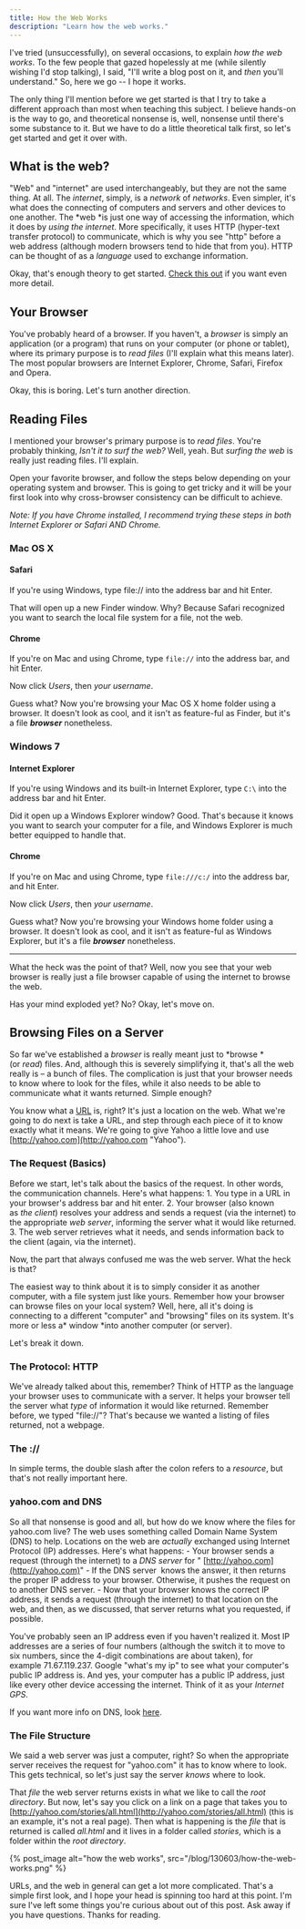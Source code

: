 ```yaml
---
title: How the Web Works
description: "Learn how the web works."
---
```


I've tried (unsuccessfully), on several occasions, to explain *how the web works*. To the few people that gazed hopelessly at me (while silently wishing I'd stop talking), I said, "I'll write a blog post on it, and *then* you'll understand." So, here we go -- I hope it works.

The only thing I'll mention before we get started is that I try to take a different approach than most when teaching this subject. I believe hands-on is the way to go, and theoretical nonsense is, well, nonsense until there's some substance to it. But we have to do a little theoretical talk first, so let's get started and get it over with.

## What is the web?

"Web" and "internet" are used interchangeably, but they are not the same thing. At all. The *internet*, simply, is a *network* of *networks*. Even simpler, it's what does the connecting of computers and servers and other devices to one another. The *web *is just one way of accessing the information, which it does by *using the internet*. More specifically, it uses HTTP (hyper-text transfer protocol) to communicate, which is why you see "http" before a web address (although modern browsers tend to hide that from you). HTTP can be thought of as a *language* used to exchange information.

Okay, that's enough theory to get started. [Check this out](http://www.webopedia.com/DidYouKnow/Internet/2002/Web_vs_Internet.asp "Difference Between Internet and Web") if you want even more detail.

## Your Browser

You've probably heard of a browser. If you haven't, a *browser* is simply an application (or a program) that runs on your computer (or phone or tablet), where its primary purpose is to *read files* (I'll explain what this means later). The most popular browsers are Internet Explorer, Chrome, Safari, Firefox and Opera.

Okay, this is boring. Let's turn another direction.

## Reading Files

I mentioned your browser's primary purpose is to *read files*. You're probably thinking, _Isn't it to surf the web?_ Well, yeah. But _surfing the web_ is really just reading files. I'll explain.

Open your favorite browser, and follow the steps below depending on your operating system and browser. This is going to get tricky and it will be your first look into why cross-browser consistency can be difficult to achieve.

_Note: If you have Chrome installed, I recommend trying these steps in both Internet Explorer or Safari AND Chrome._

### Mac OS X

#### Safari

If you're using Windows, type file:// into the address bar and hit Enter.

That will open up a new Finder window. Why? Because Safari recognized you want to search the local file system for a file, not the web.

#### Chrome

If you're on Mac and using Chrome, type `file://` into the address bar, and hit Enter.

Now click _Users_, then *your username*.

Guess what? Now you're browsing your Mac OS X home folder using a browser. It doesn't look as cool, and it isn't as feature-ful as Finder, but it's a file **_browser_** nonetheless.

### Windows 7

#### Internet Explorer

If you're using Windows and its built-in Internet Explorer, type `C:\` into the address bar and hit Enter.

Did it open up a Windows Explorer window? Good. That's because it knows you want to search your computer for a file, and Windows Explorer is much better equipped to handle that.

#### Chrome

If you're on Mac and using Chrome, type `file:///c:/` into the address bar, and hit Enter.

Now click *Users*, then *your username*.

Guess what? Now you're browsing your Windows home folder using a browser. It doesn't look as cool, and it isn't as feature-ful as Windows Explorer, but it's a file **_browser_** nonetheless.

---

What the heck was the point of that? Well, now you see that your web browser is really just a file browser capable of using the internet to browse the web.

Has your mind exploded yet? No? Okay, let's move on.

## Browsing Files on a Server

So far we've established a *browser* is really meant just to *browse *(or *read*) files. And, although this is severely simplifying it, that's all the web really is – a bunch of files. The complication is just that your browser needs to know where to look for the files, while it also needs to be able to communicate what it wants returned. Simple enough?

You know what a [URL](http://en.wikipedia.org/wiki/Uniform_resource_locator "URL") is, right? It's just a location on the web. What we're going to do next is take a URL, and step through each piece of it to know exactly what it means. We're going to give Yahoo a little love and use  [http://yahoo.com](http://yahoo.com "Yahoo").

### The Request (Basics)

Before we start, let's talk about the basics of the request. In other words, the communication channels. Here's what happens: 1. You type in a URL in your browser's address bar and hit enter. 2. Your browser (also known as *the client*) resolves your address and sends a request (via the internet) to the appropriate *web server*, informing the server what it would like returned. 3. The web server retrieves what it needs, and sends information back to the client (again, via the internet).

Now, the part that always confused me was the web server. What the heck is that?

The easiest way to think about it is to simply consider it as another computer, with a file system just like yours. Remember how your browser can browse files on your local system? Well, here, all it's doing is connecting to a different "computer" and "browsing" files on its system. It's more or less a* window *into another computer (or server).

Let's break it down.

### The Protocol: HTTP

We've already talked about this, remember? Think of HTTP as the language your browser uses to communicate with a server. It helps your browser tell the server what *type* of information it would like returned. Remember before, we typed "file://"? That's because we wanted a listing of files returned, not a webpage.

### The ://

In simple terms, the double slash after the colon refers to a *resource*, but that's not really important here.

### yahoo.com and DNS

So all that nonsense is good and all, but how do we know where the files for yahoo.com live? The web uses something called Domain Name System (DNS) to help. Locations on the web are _actually_ exchanged using Internet Protocol (IP) addresses. Here's what happens: - Your browser sends a request (through the internet) to a _DNS server_ for " [http://yahoo.com](http://yahoo.com)" - If the DNS server  knows the answer, it then returns the proper IP address to your browser. Otherwise, it pushes the request on to another DNS server. - Now that your browser knows the correct IP address, it sends a request (through the internet) to that location on the web, and then, as we discussed, that server returns what you requested, if possible.

You've probably seen an IP address even if you haven't realized it. Most IP addresses are a series of four numbers (although the switch it to move to six numbers, since the 4-digit combinations are about taken), for example 71.67.119.237. Google "what's my ip" to see what your computer's public IP address is. And yes, your computer has a public IP address, just like every other device accessing the internet. Think of it as your *Internet GPS*.

If you want more info on DNS, look [here](http://www.howstuffworks.com/dns.htm "Domain Name System").

### The File Structure

We said a web server was just a computer, right? So when the appropriate server receives the request for "yahoo.com" it has to know where to look. This gets technical, so let's just say the server *knows* where to look.

That *file* the web server returns exists in what we like to call the *root directory*. But now, let's say you click on a link on a page that takes you to [http://yahoo.com/stories/all.html](http://yahoo.com/stories/all.html) (this is an example, it's not a real page). Then what is happening is the *file* that is returned is called *all.html* and it lives in a folder called *stories*, which is a folder within the *root directory*.

{% post_image
    alt="how the web works",
    src="/blog/130603/how-the-web-works.png" %}

URLs, and the web in general can get a lot more complicated. That's a simple first look, and I hope your head is spinning too hard at this point. I'm sure I've left some things you're curious about out of this post. Ask away if you have questions. Thanks for reading.
